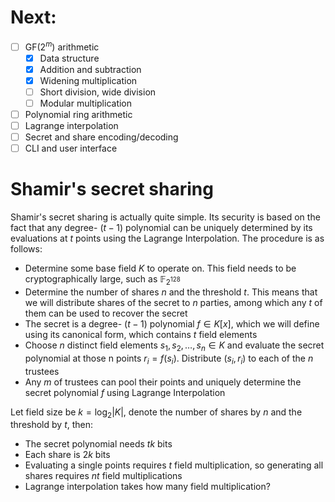 # Next:
- [ ] $\text{GF}(2^m)$ arithmetic
    - [x] Data structure
    - [x] Addition and subtraction
    - [x] Widening multiplication
    - [ ] Short division, wide division
    - [ ] Modular multiplication
- [ ] Polynomial ring arithmetic
- [ ] Lagrange interpolation
- [ ] Secret and share encoding/decoding
- [ ] CLI and user interface

# Shamir's secret sharing
Shamir's secret sharing is actually quite simple. Its security is based on the fact that any degree- $(t-1)$ polynomial can be uniquely determined by its evaluations at $t$ points using the Lagrange Interpolation. The procedure is as follows:

- Determine some base field $K$ to operate on. This field needs to be cryptographically large, such as $\mathbb{F}_{2^{128}}$
- Determine the number of shares $n$ and the threshold $t$. This means that we will distribute shares of the secret to $n$ parties, among which any $t$ of them can be used to recover the secret
- The secret is a degree- $(t-1)$ polynomial $f \in K[x]$, which we will define using its canonical form, which contains $t$ field elements
- Choose $n$ distinct field elements $s_1, s_2, \ldots, s_n \in K$ and evaluate the secret polynomial at those n points $r_i = f(s_i)$. Distribute $(s_i, r_i)$ to each of the $n$ trustees
- Any $m$ of trustees can pool their points and uniquely determine the secret polynomial $f$ using Lagrange Interpolation

Let field size be $k = \log_2 \vert K \vert$, denote the number of shares by $n$ and the threshold by $t$, then:
- The secret polynomial needs $tk$ bits
- Each share is $2k$ bits
- Evaluating a single points requires $t$ field multiplication, so generating all shares requires $nt$ field multiplications
- Lagrange interpolation takes how many field multiplication?
